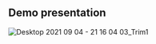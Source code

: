 ## Demo presentation

![Desktop 2021 09 04 - 21 16 04 03_Trim1](https://user-images.githubusercontent.com/58864931/132119548-af3900a7-db6e-4a2a-b799-e160e9f6b79e.gif)
